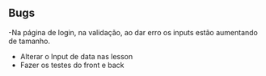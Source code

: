 ## Bugs

-Na página de login, na validação, ao dar erro os inputs estão aumentando de tamanho.
- Alterar o Input de data nas lesson
- Fazer os testes do front e back
